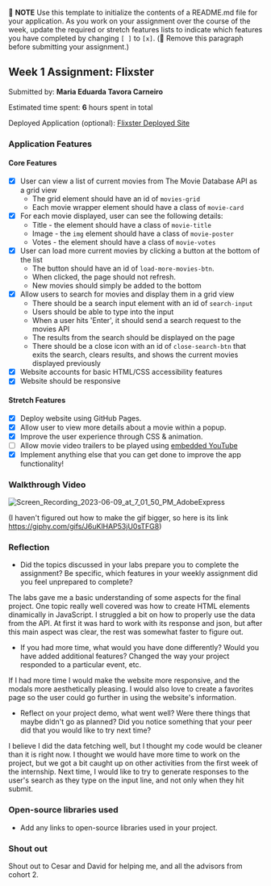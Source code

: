  📝 **NOTE** Use this template to initialize the contents of a README.md file for your application. As you work on your assignment over the course of the week, update the required or stretch features lists to indicate which features you have completed by changing `[ ]` to `[x]`. (🚫 Remove this paragraph before submitting your assignment.)

## Week 1 Assignment: Flixster

Submitted by: **Maria Eduarda Tavora Carneiro**

Estimated time spent: **6** hours spent in total

Deployed Application (optional): [Flixster Deployed Site](https://mariaeduardatc.github.io/site-week1-project1-flixster-starter/)

### Application Features

#### Core Features

- [x] User can view a list of current movies from The Movie Database API as a grid view
  - The grid element should have an id of `movies-grid`
  - Each movie wrapper element should have a class of `movie-card`
- [x] For each movie displayed, user can see the following details:
  - Title - the element should have a class of `movie-title`
  - Image - the `img` element should have a class of `movie-poster`
  - Votes - the element should have a class of `movie-votes`
- [x] User can load more current movies by clicking a button at the bottom of the list
  - The button should have an id of `load-more-movies-btn`.
  - When clicked, the page should not refresh.
  - New movies should simply be added to the bottom
- [x] Allow users to search for movies and display them in a grid view
  - There should be a search input element with an id of `search-input`
  - Users should be able to type into the input
  - When a user hits 'Enter', it should send a search request to the movies API
  - The results from the search should be displayed on the page
  - There should be a close icon with an id of `close-search-btn` that exits the search, clears results, and shows the current movies displayed previously
- [x] Website accounts for basic HTML/CSS accessibility features
- [x] Website should be responsive

#### Stretch Features

- [x] Deploy website using GitHub Pages.
- [x] Allow user to view more details about a movie within a popup.
- [x] Improve the user experience through CSS & animation.
- [ ] Allow movie video trailers to be played using [embedded YouTube](https://support.google.com/youtube/answer/171780?hl=en)
- [x] Implement anything else that you can get done to improve the app functionality!

### Walkthrough Video

![Screen_Recording_2023-06-09_at_7_01_50_PM_AdobeExpress](https://github.com/mariaeduardatc/site-week1-project1-flixster-starter/assets/81043486/ad5e9c3a-34f1-45e0-a25a-a832b93abd5a)

(I haven't figured out how to make the gif bigger, so here is its link https://giphy.com/gifs/J6uKlHAP53jU0sTFG8)

### Reflection

- Did the topics discussed in your labs prepare you to complete the assignment? Be specific, which features in your weekly assignment did you feel unprepared to complete?

The labs gave me a basic understanding of some aspects for the final project. One topic really well covered was how to create HTML elements dinamically in JavaScript. I struggled a bit on how to properly use the data from the API. At first it was hard to work with its response and json, but after this main aspect was clear, the rest was somewhat faster to figure out. 

- If you had more time, what would you have done differently? Would you have added additional features? Changed the way your project responded to a particular event, etc.
  
If I had more time I would make the website more responsive, and the modals more aesthetically pleasing. I would also love to create a favorites page so the user could go further in using the website's information.

- Reflect on your project demo, what went well? Were there things that maybe didn't go as planned? Did you notice something that your peer did that you would like to try next time?

I believe I did the data fetching well, but I thought my code would be cleaner than it is right now. I thought we would have more time to work on the project, but we got a bit caught up on other activities from the first week of the internship. Next time, I would like to try to generate responses to the user's search as they type on the input line, and not only when they hit submit.

### Open-source libraries used

- Add any links to open-source libraries used in your project.

### Shout out

Shout out to Cesar and David for helping me, and all the advisors from cohort 2.
